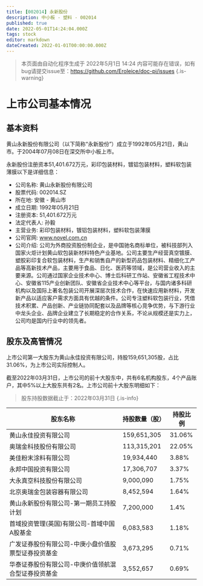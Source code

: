 ```yaml
---
title: [002014] 永新股份
description: 中小板 - 塑料 - 002014
published: true
date: 2022-05-01T14:24:04.000Z
tags: stock
editor: markdown
dateCreated: 2022-01-01T00:00:00.000Z
---
```


> 本页面由自动化程序生成于 2022年5月1日 14:24
> 内容可能存在错误，如有bug请提交issue至：https://github.com/Eroleice/doc-pi/issues
{.is-warning}

# 上市公司基本情况

## 基本资料

黄山永新股份有限公司（以下简称“永新股份”）成立于1992年05月21日，黄山市。于2004年07月08日在深交所中小板上市。

永新股份注册资本51,401.672万元，彩印包装材料，镀铝包装材料，塑料软包装薄膜以下是详细信息：

- 公司名称: 黄山永新股份有限公司
- 股票代码: 002014.SZ
- 所在地: 安徽 - 黄山市
- 成立日期: 1992年05月21日
- 注册资本: 51,401.672万元
- 法定代表人: 孙毅
- 主营业务: 彩印包装材料，镀铝包装材料，塑料软包装薄膜
- 公司官网: www.novel.com.cn
- 公司介绍: 公司为外商投资股份制企业，是中国驰名商标单位，被科技部列入国家火炬计划黄山软包装新材料特色产业基地。公司主要生产经营真空镀膜、塑胶彩印复合软包装材料，生产和销售自产的新型药品包装材料、精细化工产品等高新技术产品，主要用于食品、日化、医药等领域，是公司营业收入的主要来源。公司通过国家企业技术中心、博士后科研工作站、安徽省工程技术中心、安徽省115产业创新团队、安徽省企业技术中心等平台，与国内诸多科研机构以及国际上著名包装公司开展深层次技术合作，在快速应用新材料，开发新产品以适应客户需求方面具有优越的条件。公司专注塑料软包装行业，凭借技术积累、产品创新、产业链协同配套以及品牌等核心竞争优势，与下游行业中龙头企业、品牌企业建立了长期稳定的合作关系，不论从规模还是实力上，公司均是国内行业中的领先者。


## 股东及高管情况

上市公司第一大股东为黄山永佳投资有限公司，持股159,651,305股，占比31.06%，为上市公司实际控制人。

截至2022年03月31日，上市公司的前十大股东中，共有6名机构股东，4个产品账户，其中5%以上大股东共有2名。上市公司前十大股东明细如下：

> 股东持股数据截止于：2022年03月31日
{.is-info}

| 股东名称 | 持股数量（股） | 持股比例 |
| --- | --- | --- |
| 黄山永佳投资有限公司 | 159,651,305 | 31.06% |
| 奥瑞金科技股份有限公司 | 113,315,201 | 22.05% |
| 美佳粉末涂料有限公司 | 19,934,440 | 3.88% |
| 永邦中国投资有限公司 | 17,306,707 | 3.37% |
| 大永真空科技股份有限公司 | 9,000,090 | 1.75% |
| 北京奥瑞金包装容器有限公司 | 8,452,594 | 1.64% |
| 黄山永新股份有限公司-第一期员工持股计划 | 7,200,000 | 1.4% |
| 首域投资管理(英国)有限公司-首域中国A股基金 | 6,083,583 | 1.18% |
| 广发证券股份有限公司-中庚小盘价值股票型证券投资基金 | 3,673,295 | 0.71% |
| 华泰证券股份有限公司-中庚价值领航混合型证券投资基金 | 3,552,657 | 0.69% |




